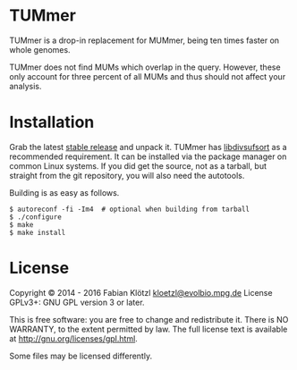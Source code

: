 # TUMmer

TUMmer is a drop-in replacement for MUMmer, being ten times faster on whole genomes.

TUMmer does not find MUMs which overlap in the query. However, these only account for three percent of all MUMs and thus should not affect your analysis.


# Installation

Grab the latest [stable release](./releases) and unpack it. TUMmer has [libdivsufsort](https://github.com/y-256/libdivsufsort) as a recommended requirement. It can be installed via the package manager on common Linux systems. If you did get the source, not as a tarball, but straight from the git repository, you will also need the autotools.

Building is as easy as follows.

    $ autoreconf -fi -Im4  # optional when building from tarball
    $ ./configure
    $ make
    $ make install


# License

Copyright © 2014 - 2016 Fabian Klötzl <kloetzl@evolbio.mpg.de>
License GPLv3+: GNU GPL version 3 or later.

This is free software: you are free to change and redistribute it. There is NO WARRANTY, to the extent permitted by law. The full license text is available at http://gnu.org/licenses/gpl.html.

Some files may be licensed differently.
